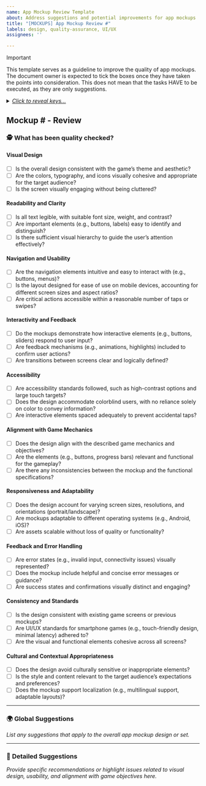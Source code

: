 ```yaml
---
name: App Mockup Review Template
about: Address suggestions and potential improvements for app mockups
title: "[MOCKUPS] App Mockup Review #"
labels: design, quality-assurance, UI/UX
assignees: ''

---
```


> [!IMPORTANT]
> This template serves as a guideline to improve the quality of app mockups. The document owner is expected to tick the boxes once they have taken the points into consideration. This does not mean that the tasks HAVE to be executed, as they are only suggestions.

<details>
<summary><em><ins>Click to reveal keys...</ins></em></summary>
  
#### Text Format
- **Bold**: replaced word in original text
- Normal: Citation from original text
- *Italic*: Comment
- ~~strikethrough~~: Original text to remove

#### Suggestions
- IMPROVEMENT: something to add, to be defined by document owner
- TYPO: a suggestion for correcting a found typo

</details>

## Mockup # - Review #

### 🕵️ What has been quality checked?

#### **Visual Design**

- [ ] Is the overall design consistent with the game’s theme and aesthetic?  
- [ ] Are the colors, typography, and icons visually cohesive and appropriate for the target audience?  
- [ ] Is the screen visually engaging without being cluttered?  

#### **Readability and Clarity**

- [ ] Is all text legible, with suitable font size, weight, and contrast?  
- [ ] Are important elements (e.g., buttons, labels) easy to identify and distinguish?  
- [ ] Is there sufficient visual hierarchy to guide the user’s attention effectively?  

#### **Navigation and Usability**

- [ ] Are the navigation elements intuitive and easy to interact with (e.g., buttons, menus)?  
- [ ] Is the layout designed for ease of use on mobile devices, accounting for different screen sizes and aspect ratios?  
- [ ] Are critical actions accessible within a reasonable number of taps or swipes?  

#### **Interactivity and Feedback**

- [ ] Do the mockups demonstrate how interactive elements (e.g., buttons, sliders) respond to user input?  
- [ ] Are feedback mechanisms (e.g., animations, highlights) included to confirm user actions?  
- [ ] Are transitions between screens clear and logically defined?  

#### **Accessibility**

- [ ] Are accessibility standards followed, such as high-contrast options and large touch targets?  
- [ ] Does the design accommodate colorblind users, with no reliance solely on color to convey information?  
- [ ] Are interactive elements spaced adequately to prevent accidental taps?  

#### **Alignment with Game Mechanics**

- [ ] Does the design align with the described game mechanics and objectives?  
- [ ] Are the elements (e.g., buttons, progress bars) relevant and functional for the gameplay?  
- [ ] Are there any inconsistencies between the mockup and the functional specifications?  

#### **Responsiveness and Adaptability**

- [ ] Does the design account for varying screen sizes, resolutions, and orientations (portrait/landscape)?  
- [ ] Are mockups adaptable to different operating systems (e.g., Android, iOS)?  
- [ ] Are assets scalable without loss of quality or functionality?  

#### **Feedback and Error Handling**

- [ ] Are error states (e.g., invalid input, connectivity issues) visually represented?  
- [ ] Does the mockup include helpful and concise error messages or guidance?  
- [ ] Are success states and confirmations visually distinct and engaging?  

#### **Consistency and Standards**

- [ ] Is the design consistent with existing game screens or previous mockups?  
- [ ] Are UI/UX standards for smartphone games (e.g., touch-friendly design, minimal latency) adhered to?  
- [ ] Are the visual and functional elements cohesive across all screens?  

#### **Cultural and Contextual Appropriateness**

- [ ] Does the design avoid culturally sensitive or inappropriate elements?  
- [ ] Is the style and content relevant to the target audience’s expectations and preferences?  
- [ ] Does the mockup support localization (e.g., multilingual support, adaptable layouts)?  

---

### 🌍 **Global Suggestions**

*List any suggestions that apply to the overall app mockup design or set.*  

---

### 🔎 **Detailed Suggestions**

*Provide specific recommendations or highlight issues related to visual design, usability, and alignment with game objectives here.*  

